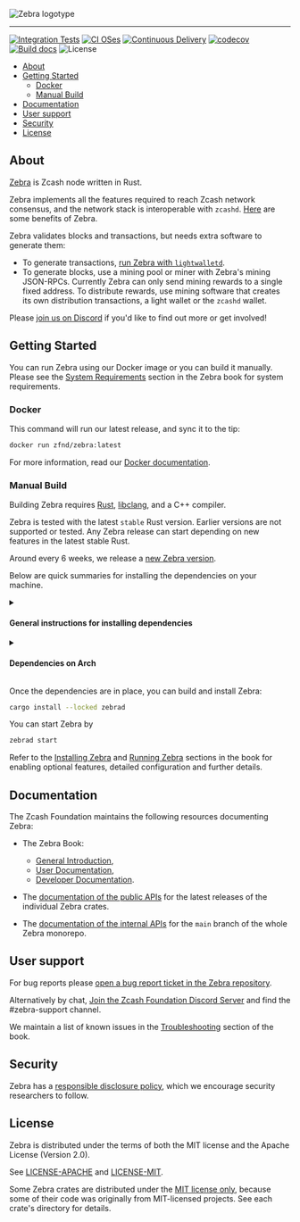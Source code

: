 ![Zebra logotype](https://zfnd.org/wp-content/uploads/2022/03/zebra-logotype.png)

---

[![Integration Tests](https://github.com/ZcashFoundation/zebra/actions/workflows/ci-tests.yml/badge.svg)](https://github.com/ZcashFoundation/zebra/actions/workflows/ci-tests.yml)
[![CI OSes](https://github.com/ZcashFoundation/zebra/actions/workflows/ci-unit-tests-os.yml/badge.svg)](https://github.com/ZcashFoundation/zebra/actions/workflows/ci-unit-tests-os.yml)
[![Continuous Delivery](https://github.com/ZcashFoundation/zebra/actions/workflows/cd-deploy-nodes-gcp.yml/badge.svg)](https://github.com/ZcashFoundation/zebra/actions/workflows/cd-deploy-nodes-gcp.yml)
[![codecov](https://codecov.io/gh/ZcashFoundation/zebra/branch/main/graph/badge.svg)](https://codecov.io/gh/ZcashFoundation/zebra)
[![Build docs](https://github.com/ZcashFoundation/zebra/actions/workflows/docs-deploy-firebase.yml/badge.svg)](https://github.com/ZcashFoundation/zebra/actions/workflows/docs-deploy-firebase.yml)
![License](https://img.shields.io/badge/license-MIT%2FApache--2.0-blue.svg)

- [About](#about)
- [Getting Started](#getting-started)
  - [Docker](#docker)
  - [Manual Build](#manual-build)
- [Documentation](#documentation)
- [User support](#user-support)
- [Security](#security)
- [License](#license)

## About

[Zebra](https://zebra.zfnd.org/) is Zcash node written in Rust.

Zebra implements all the features required to reach Zcash network consensus, and
the network stack is interoperable with `zcashd`.
[Here](https://docs.rs/zebrad/latest/zebrad/index.html#zebra-advantages) are
some benefits of Zebra.

Zebra validates blocks and transactions, but needs extra software to generate
them:

- To generate transactions, [run Zebra with `lightwalletd`](https://zebra.zfnd.org/user/lightwalletd.html).
- To generate blocks, use a mining pool or miner with Zebra's mining JSON-RPCs.
  Currently Zebra can only send mining rewards to a single fixed address.
  To distribute rewards, use mining software that creates its own distribution transactions,
  a light wallet or the `zcashd` wallet.

Please [join us on Discord](https://discord.gg/na6QZNd) if you'd like to find
out more or get involved!

## Getting Started

You can run Zebra using our Docker image or you can build it manually. Please
see the [System Requirements](https://zebra.zfnd.org/user/requirements.html)
section in the Zebra book for system requirements.

### Docker

This command will run our latest release, and sync it to the tip:

```sh
docker run zfnd/zebra:latest
```

For more information, read our [Docker documentation](https://zebra.zfnd.org/user/docker.html).

### Manual Build

Building Zebra requires [Rust](https://www.rust-lang.org/tools/install),
[libclang](https://clang.llvm.org/doxygen/group__CINDEX.html), and a C++
compiler.

Zebra is tested with the latest `stable` Rust version. Earlier versions are not
supported or tested. Any Zebra release can start depending on new features in the
latest stable Rust.

Around every 6 weeks, we release a [new Zebra version](https://github.com/ZcashFoundation/zebra/releases).

Below are quick summaries for installing the dependencies on your machine.

[//]: # "The empty line in the `summary` tag below is required for correct Markdown rendering."
<details><summary>

#### General instructions for installing dependencies
</summary>

1. Install [`cargo` and `rustc`](https://www.rust-lang.org/tools/install).

2. Install Zebra's build dependencies:

   - **libclang** is a library that might have different names depending on your
     package manager. Typical names are `libclang`, `libclang-dev`, `llvm`, or
     `llvm-dev`.
   - **clang** or another C++ compiler: `g++` (all platforms) or `Xcode` (macOS).
   - **[`protoc`](https://grpc.io/docs/protoc-installation/)**

> [!NOTE]
> Zebra uses the `--experimental_allow_proto3_optional` flag with `protoc`
> during compilation. This flag was introduced in [Protocol Buffers
> v3.12.0](https://github.com/protocolbuffers/protobuf/releases/tag/v3.12.0)
> released in May 16, 2020, so make sure you're not using a version of `protoc`
> older than 3.12.

</details>

[//]: # "The empty line in the `summary` tag below is required for correct Markdown rendering."
<details><summary>

#### Dependencies on Arch
</summary>

```sh
sudo pacman -S rust clang protobuf
```

Note that the package `clang` includes `libclang` as well as the C++ compiler.

</details>

Once the dependencies are in place, you can build and install Zebra:

```sh
cargo install --locked zebrad
```

You can start Zebra by

```sh
zebrad start
```

Refer to the [Installing Zebra](https://zebra.zfnd.org/user/install.html) and
[Running Zebra](https://zebra.zfnd.org/user/run.html) sections in the book for
enabling optional features, detailed configuration and further details.

## Documentation

The Zcash Foundation maintains the following resources documenting Zebra:

- The Zebra Book:
  - [General Introduction](https://zebra.zfnd.org/index.html),
  - [User Documentation](https://zebra.zfnd.org/user.html),
  - [Developer Documentation](https://zebra.zfnd.org/dev.html).

- The [documentation of the public
  APIs](https://docs.rs/zebrad/latest/zebrad/#zebra-crates) for the latest
  releases of the individual Zebra crates.

- The [documentation of the internal APIs](https://doc-internal.zebra.zfnd.org)
  for the `main` branch of the whole Zebra monorepo.

## User support

For bug reports please [open a bug report ticket in the Zebra repository](https://github.com/ZcashFoundation/zebra/issues/new?assignees=&labels=C-bug%2C+S-needs-triage&projects=&template=bug_report.yml&title=%5BUser+reported+bug%5D%3A+).

Alternatively by chat, [Join the Zcash Foundation Discord
Server](https://discord.com/invite/aRgNRVwsM8) and find the #zebra-support
channel.

We maintain a list of known issues in the
[Troubleshooting](https://zebra.zfnd.org/user/troubleshooting.html) section of
the book.

## Security

Zebra has a [responsible disclosure policy](https://github.com/ZcashFoundation/zebra/blob/main/SECURITY.md), which we encourage security researchers to follow.

## License

Zebra is distributed under the terms of both the MIT license
and the Apache License (Version 2.0).

See [LICENSE-APACHE](LICENSE-APACHE) and [LICENSE-MIT](LICENSE-MIT).

Some Zebra crates are distributed under the [MIT license only](LICENSE-MIT),
because some of their code was originally from MIT-licensed projects.
See each crate's directory for details.

